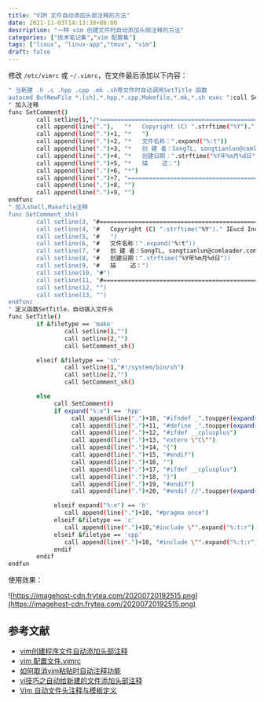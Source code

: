 ```yaml
---
title: "VIM 文件自动添加头部注释的方法"
date: 2021-11-03T14:13:38+08:00
description: "一种 vim 创建文件时自动添加头部注释的方法"
categories: ["技术笔记集","vim 配置集"]
tags: ["linux", "linux-app","tmux", "vim"]
draft: false
---
```


修改 `/etc/vimrc` 或 `~/.vimrc`，在文件最后添加以下内容：

```bash
" 当新建 .h .c .hpp .cpp .mk .sh等文件时自动调用SetTitle 函数
autocmd BufNewFile *.[ch],*.hpp,*.cpp,Makefile,*.mk,*.sh exec ":call SetTitle()"
" 加入注释 
func SetComment()
        call setline(1,"/*================================================================")
        call append(line("."),   "*   Copyright (C) ".strftime("%Y")." IEucd Inc. All rights reserved.")
        call append(line(".")+1, "*   ")
        call append(line(".")+2, "*   文件名称：".expand("%:t"))
        call append(line(".")+3, "*   创 建 者：SongTL, songtianlun@comleader.com.cn")
        call append(line(".")+4, "*   创建日期：".strftime("%Y年%m月%d日"))
        call append(line(".")+5, "*   描    述：")
        call append(line(".")+6, "*")
        call append(line(".")+7, "================================================================*/")
        call append(line(".")+8, "")
        call append(line(".")+9, "")
endfunc
" 加入shell,Makefile注释
func SetComment_sh()
        call setline(3, "#================================================================")
        call setline(4, "#   Copyright (C) ".strftime("%Y")." IEucd Inc. All rights reserved.")
        call setline(5, "#   ")
        call setline(6, "#   文件名称：".expand("%:t"))
        call setline(7, "#   创 建 者：SongTL, songtianlun@comleader.com.cn")
        call setline(8, "#   创建日期：".strftime("%Y年%m月%d日"))
        call setline(9, "#   描    述：")
        call setline(10, "#")
        call setline(11, "#================================================================")
        call setline(12, "")
        call setline(13, "")
endfunc
" 定义函数SetTitle，自动插入文件头 
func SetTitle()
        if &filetype == 'make'
                call setline(1,"")
                call setline(2,"")
                call SetComment_sh()

        elseif &filetype == 'sh'
                call setline(1,"#!/system/bin/sh")
                call setline(2,"")
                call SetComment_sh()

        else
             call SetComment()
             if expand("%:e") == 'hpp'
                  call append(line(".")+10, "#ifndef _".toupper(expand("%:t:r"))."_H")
                  call append(line(".")+11, "#define _".toupper(expand("%:t:r"))."_H")
                  call append(line(".")+12, "#ifdef __cplusplus")
                  call append(line(".")+13, "extern \"C\"")
                  call append(line(".")+14, "{")
                  call append(line(".")+15, "#endif")
                  call append(line(".")+16, "")
                  call append(line(".")+17, "#ifdef __cplusplus")
                  call append(line(".")+18, "}")
                  call append(line(".")+19, "#endif")
                  call append(line(".")+20, "#endif //".toupper(expand("%:t:r"))."_H")

             elseif expand("%:e") == 'h'
                call append(line(".")+10, "#pragma once")
             elseif &filetype == 'c'
                call append(line(".")+10,"#include \"".expand("%:t:r").".h\"")
             elseif &filetype == 'cpp'
                call append(line(".")+10, "#include \"".expand("%:t:r").".h\"")
             endif
        endif
endfun
```

使用效果：

![https://imagehost-cdn.frytea.com/20200720192515.png](https://imagehost-cdn.frytea.com/20200720192515.png)

## 参考文献

- [vim创建程序文件自动添加头部注释](https://blog.csdn.net/luzhenrong45/article/details/53021748)
- [vim 配置文件.vimrc](https://www.jianshu.com/p/c8f4bbe048ac)
- [如何取消vim粘贴时自动注释功能](https://www.cnblogs.com/unixart/articles/5975812.html)
- [vi技巧之自动给新建的文件添加头部注释](https://blog.csdn.net/daoshuti/article/details/66970506)
- [Vim 自动文件头注释与模板定义](https://blog.fazero.me/2015/09/15/%E8%AE%A9%E7%BB%88%E7%AB%AF%E8%B5%B0%E4%BB%A3%E7%90%86%E7%9A%84%E5%87%A0%E7%A7%8D%E6%96%B9%E6%B3%95/)